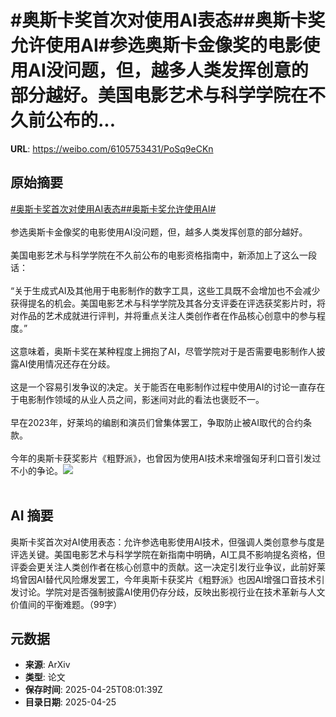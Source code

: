 # #奥斯卡奖首次对使用AI表态##奥斯卡奖允许使用AI#参选奥斯卡金像奖的电影使用AI没问题，但，越多人类发挥创意的部分越好。美国电影艺术与科学学院在不久前公布的...

**URL**: https://weibo.com/6105753431/PoSq9eCKn

## 原始摘要

<a href="https://m.weibo.cn/search?containerid=231522type%3D1%26t%3D10%26q%3D%23%E5%A5%A5%E6%96%AF%E5%8D%A1%E5%A5%96%E9%A6%96%E6%AC%A1%E5%AF%B9%E4%BD%BF%E7%94%A8AI%E8%A1%A8%E6%80%81%23&amp;extparam=%23%E5%A5%A5%E6%96%AF%E5%8D%A1%E5%A5%96%E9%A6%96%E6%AC%A1%E5%AF%B9%E4%BD%BF%E7%94%A8AI%E8%A1%A8%E6%80%81%23" data-hide=""><span class="surl-text">#奥斯卡奖首次对使用AI表态#</span></a><a href="https://m.weibo.cn/search?containerid=231522type%3D1%26t%3D10%26q%3D%23%E5%A5%A5%E6%96%AF%E5%8D%A1%E5%A5%96%E5%85%81%E8%AE%B8%E4%BD%BF%E7%94%A8AI%23&amp;extparam=%23%E5%A5%A5%E6%96%AF%E5%8D%A1%E5%A5%96%E5%85%81%E8%AE%B8%E4%BD%BF%E7%94%A8AI%23" data-hide=""><span class="surl-text">#奥斯卡奖允许使用AI#</span></a><br><br>参选奥斯卡金像奖的电影使用AI没问题，但，越多人类发挥创意的部分越好。<br><br>美国电影艺术与科学学院在不久前公布的电影资格指南中，新添加上了这么一段话：<br><br>“关于生成式AI及其他用于电影制作的数字工具，这些工具既不会增加也不会减少获得提名的机会。美国电影艺术与科学学院及其各分支评委在评选获奖影片时，将对作品的艺术成就进行评判，并将重点关注人类创作者在作品核心创意中的参与程度。”<br><br>这意味着，奥斯卡奖在某种程度上拥抱了AI，尽管学院对于是否需要电影制作人披露AI使用情况还存在分歧。<br><br>这是一个容易引发争议的决定。关于能否在电影制作过程中使用AI的讨论一直存在于电影制作领域的从业人员之间，影迷间对此的看法也褒贬不一。<br><br>早在2023年，好莱坞的编剧和演员们曾集体罢工，争取防止被AI取代的合约条款。<br><br>今年的奥斯卡获奖影片《粗野派》，也曾因为使用AI技术来增强匈牙利口音引发过不小的争论。<img style="" src="https://tvax3.sinaimg.cn/large/006Fd7o3ly1i0sxgmgfkaj31hc1401cb.jpg" referrerpolicy="no-referrer"><br><br>

## AI 摘要

奥斯卡奖首次对AI使用表态：允许参选电影使用AI技术，但强调人类创意参与度是评选关键。美国电影艺术与科学学院在新指南中明确，AI工具不影响提名资格，但评委会更关注人类创作者在核心创意中的贡献。这一决定引发行业争议，此前好莱坞曾因AI替代风险爆发罢工，今年奥斯卡获奖片《粗野派》也因AI增强口音技术引发讨论。学院对是否强制披露AI使用仍存分歧，反映出影视行业在技术革新与人文价值间的平衡难题。（99字）

## 元数据

- **来源**: ArXiv
- **类型**: 论文
- **保存时间**: 2025-04-25T08:01:39Z
- **目录日期**: 2025-04-25
